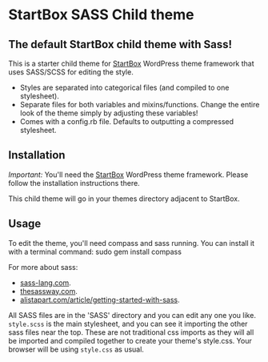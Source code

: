 StartBox SASS Child theme
============
The default StartBox child theme with Sass!
-----------------------------------

This is a starter child theme for [StartBox](http://wordpress.org/extend/themes/responsive) WordPress theme framework that uses SASS/SCSS for editing the style.

- Styles are separated into categorical files (and compiled to one stylesheet).
- Separate files for both variables and mixins/functions. Change the entire look of the theme simply by adjusting these variables!
- Comes with a config.rb file. Defaults to outputting a compressed stylesheet.

Installation
------------

*Important:* You'll need the [StartBox](http://wordpress.org/extend/themes/responsive) WordPress theme framework. Please follow the installation instructions there.

This child theme will go in your themes directory adjacent to StartBox.

Usage
------------

To edit the theme, you'll need compass and sass running. You can install it with a terminal command:
	sudo gem install compass

For more about sass:
- [sass-lang.com](http://sass-lang.com/).
- [thesassway.com](http://thesassway.com/).
- [alistapart.com/article/getting-started-with-sass](http://alistapart.com/article/getting-started-with-sass).

All SASS files are in the 'SASS' directory and you can edit any one you like. `style.scss` is the main stylesheet, and you can see it importing the other sass files near the top. These are not traditional css imports as they will all be imported and compiled together to create your theme's style.css. Your browser will be using `style.css` as usual.